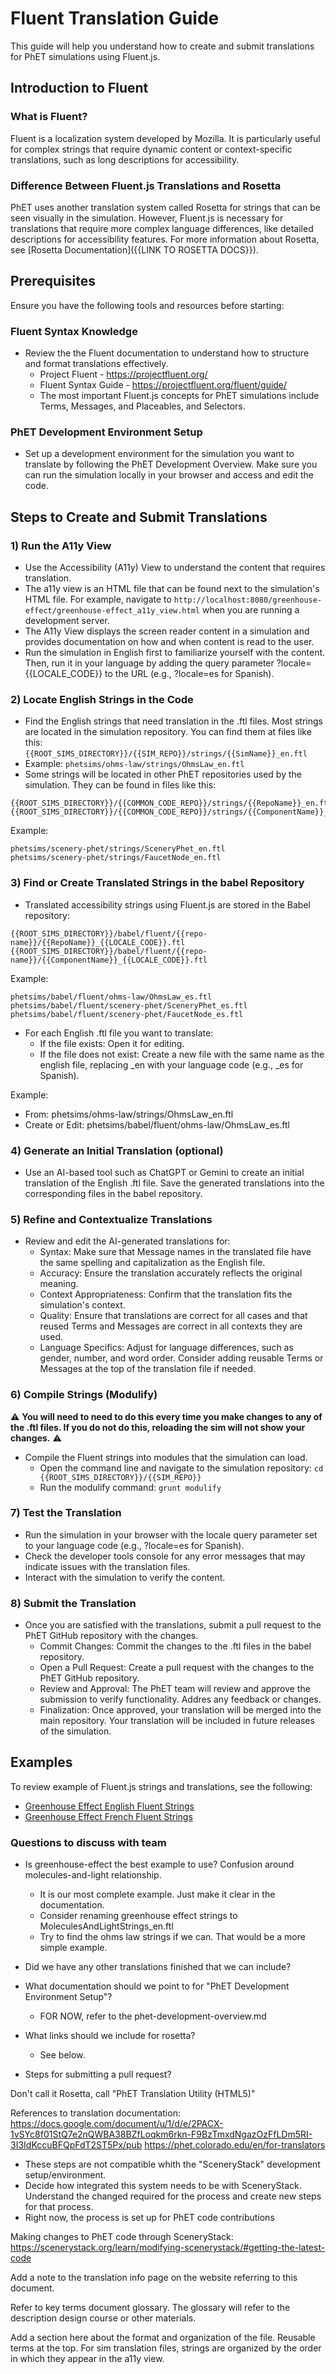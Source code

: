 # Fluent Translation Guide

This guide will help you understand how to create and submit translations for PhET simulations using Fluent.js.

## Introduction to Fluent

### What is Fluent?
Fluent is a localization system developed by Mozilla. It is particularly useful for complex strings that
require dynamic content or context-specific translations, such as long descriptions for accessibility.

### Difference Between Fluent.js Translations and Rosetta

PhET uses another translation system called Rosetta for strings that can be seen visually in the simulation.
However, Fluent.js is necessary for translations that require more complex language differences, like detailed descriptions for accessibility features.
For more information about Rosetta, see [Rosetta Documentation]({{LINK TO ROSETTA DOCS}}).

## Prerequisites

Ensure you have the following tools and resources before starting:

### Fluent Syntax Knowledge
- Review the the Fluent documentation to understand how to structure and format translations effectively.
  - Project Fluent - https://projectfluent.org/
  - Fluent Syntax Guide - https://projectfluent.org/fluent/guide/
  - The most important Fluent.js concepts for PhET simulations include Terms, Messages, and Placeables, and Selectors.

### PhET Development Environment Setup
- Set up a development environment for the simulation you want to translate by following the PhET Development Overview.
Make sure you can run the simulation locally in your browser and access and edit the code.

## Steps to Create and Submit Translations

### 1) Run the A11y View
- Use the Accessibility (A11y) View to understand the content that requires translation.
- The a11y view is an HTML file that can be found next to the simulation's HTML file. For example, navigate to `http://localhost:8080/greenhouse-effect/greenhouse-effect_a11y_view.html` when you are running a development server.
- The A11y View displays the screen reader content in a simulation and provides documentation on how and when content is read to the user.
- Run the simulation in English first to familiarize yourself with the content. Then, run it in your language by adding the query parameter ?locale={{LOCALE_CODE}} to the URL (e.g., ?locale=es for Spanish).

### 2) Locate English Strings in the Code
- Find the English strings that need translation in the .ftl files. Most strings are located in the simulation repository. You can find them at files like this: `{{ROOT_SIMS_DIRECTORY}}/{{SIM_REPO}}/strings/{{SimName}}_en.ftl`
- Example: `phetsims/ohms-law/strings/OhmsLaw_en.ftl`
- Some strings will be located in other PhET repositories used by the simulation. They can be found in files like this:
```
{{ROOT_SIMS_DIRECTORY}}/{{COMMON_CODE_REPO}}/strings/{{RepoName}}_en.ftl
{{ROOT_SIMS_DIRECTORY}}/{{COMMON_CODE_REPO}}/strings/{{ComponentName}}_en.ftl
```
Example:
```
phetsims/scenery-phet/strings/SceneryPhet_en.ftl
phetsims/scenery-phet/strings/FaucetNode_en.ftl
```

### 3) Find or Create Translated Strings in the babel Repository
- Translated accessibility strings using Fluent.js are stored in the Babel repository:
```
{{ROOT_SIMS_DIRECTORY}}/babel/fluent/{{repo-name}}/{{RepoName}}_{{LOCALE_CODE}}.ftl
{{ROOT_SIMS_DIRECTORY}}/babel/fluent/{{repo-name}}/{{ComponentName}}_{{LOCALE_CODE}}.ftl
```
Example:
```
phetsims/babel/fluent/ohms-law/OhmsLaw_es.ftl
phetsims/babel/fluent/scenery-phet/SceneryPhet_es.ftl
phetsims/babel/fluent/scenery-phet/FaucetNode_es.ftl
```
- For each English .ftl file you want to translate:
  - If the file exists: Open it for editing.
  - If the file does not exist: Create a new file with the same name as the english file, replacing _en with your language code (e.g., _es for Spanish).

Example:
  - From: phetsims/ohms-law/strings/OhmsLaw_en.ftl
  - Create or Edit: phetsims/babel/fluent/ohms-law/OhmsLaw_es.ftl

### 4) Generate an Initial Translation (optional)
- Use an AI-based tool such as ChatGPT or Gemini to create an initial translation of the English .ftl file. Save the generated translations into the corresponding files in the babel repository.

### 5) Refine and Contextualize Translations
- Review and edit the AI-generated translations for:
  - Syntax: Make sure that Message names in the translated file have the same spelling and capitalization as the English file.
  - Accuracy: Ensure the translation accurately reflects the original meaning.
  - Context Appropriateness: Confirm that the translation fits the simulation's context.
  - Quality: Ensure that translations are correct for all cases and that reused Terms and Messages are correct in all contexts they are used.
  - Language Specifics: Adjust for language differences, such as gender, number, and word order. Consider adding reusable Terms or Messages at the top of the translation file if needed.

### 6) Compile Strings (Modulify)
⚠️ **You will need to need to do this every time you make changes to any of the .ftl files.
If you do not do this, reloading the sim will not show your changes.** ⚠️
- Compile the Fluent strings into modules that the simulation can load.
  - Open the command line and navigate to the simulation repository: `cd {{ROOT_SIMS_DIRECTORY}}/{{SIM_REPO}}`
  - Run the modulify command: `grunt modulify`

### 7) Test the Translation
  - Run the simulation in your browser with the locale query parameter set to your language code (e.g., ?locale=es for Spanish).
  - Check the developer tools console for any error messages that may indicate issues with the translation files.
  - Interact with the simulation to verify the content.

### 8) Submit the Translation
  - Once you are satisfied with the translations, submit a pull request to the PhET GitHub repository with the changes.
    - Commit Changes: Commit the changes to the .ftl files in the babel repository.
    - Open a Pull Request: Create a pull request with the changes to the PhET GitHub repository.
    - Review and Approval: The PhET team will review and approve the submission to verify functionality. Addres any feedback or changes.
    - Finalization: Once approved, your translation will be merged into the main repository. Your translation will be included in future releases of the simulation.

## Examples

To review example of Fluent.js strings and translations, see the following:
- [Greenhouse Effect English Fluent Strings](https://github.com/phetsims/greenhouse-effect/tree/main/strings)
- [Greenhouse Effect French Fluent Strings](https://github.com/phetsims/babel/blob/main/fluent/greenhouse-effect)


### Questions to discuss with team
- Is greenhouse-effect the best example to use? Confusion around molecules-and-light relationship.
    - It is our most complete example. Just make it clear in the documentation.
    - Consider renaming greenhouse effect strings to MoleculesAndLightStrings_en.ftl
    - Try to find the ohms law strings if we can. That would be a more simple example.

- Did we have any other translations finished that we can include?
- What documentation should we point to for "PhET Development Environment Setup"?
  - FOR NOW, refer to the phet-development-overview.md
- What links should we include for rosetta?
  - See below.
- Steps for submitting a pull request?


Don't call it Rosetta, call "PhET Translation Utility (HTML5)"

References to translation documentation:
https://docs.google.com/document/u/1/d/e/2PACX-1vSYc8f01StQ7e2nQWBA38BZfLoqkm6rkn-F9BzTmxdNgazOzFfLDm5RI-3I3IdKccuBFQpFdT2ST5Px/pub
https://phet.colorado.edu/en/for-translators

- These steps are not compatible whith the "SceneryStack" development setup/environment.
- Decide how integrated this system needs to be with SceneryStack. Understand the changed required for the process and
  create new steps for that process.
- Right now, the process is set up for PhET code contributions

Making changes to PhET code through SceneryStack: https://scenerystack.org/learn/modifying-scenerystack/#getting-the-latest-code

Add a note to the translation info page on the website referring to this document.

Refer to key terms document glossary.
    The glossary will refer to the description design course or other materials.


Add a section here about the format and organization of the file. Reusable terms at the top. For sim translation files,
strings are organized by the order in which they appear in the a11y view.